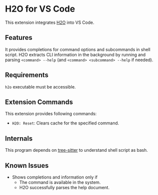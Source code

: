 # H2O for VS Code

This extension integrates [H2O](https://github.com/yamaton/h2o) into VS Code.


## Features

It provides completions for command options and subcommands in shell script. H2O extracts CLI information in the background by running and parsing `<command> --help` (and `<command> <subcommand> --help` if needed).


## Requirements

`h2o` executable must be accessible.


## Extension Commands

This extension provides following commands:

* `H2O: Reset`: Clears cache for the specified command.


## Internals

This program depends on [tree-sitter](https://tree-sitter.github.io/tree-sitter/) to understand shell script as bash.


## Known Issues

* Shows completions and information only if
    * The command is available in the system.
    * H2O successfully parses the help document.

